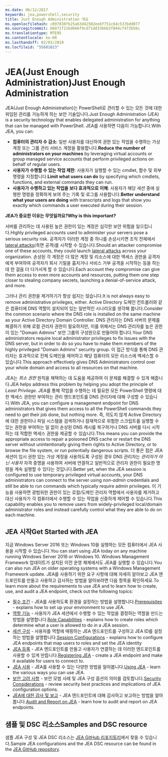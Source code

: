 ```yaml
---
ms.date: 06/12/2017
keywords: jea,powershell,security
title: Just Enough Administration 개요
ms.openlocfilehash: c097838fb25a63d42502eebf751c64c537bdd077
ms.sourcegitcommit: b6871f21bd666f9cd71dd336bb3f844cf472b56c
ms.translationtype: MTE95
ms.contentlocale: ko-KR
ms.lasthandoff: 02/03/2019
ms.locfileid: "55681023"
---
```

# <a name="just-enough-administration"></a><span data-ttu-id="0aad6-103">JEA(Just Enough Administration)</span><span class="sxs-lookup"><span data-stu-id="0aad6-103">Just Enough Administration</span></span>

<span data-ttu-id="0aad6-104">JEA(Just Enough Administration)는 PowerShell로 관리할 수 있는 모든 것에 대한 위임된 관리를 가능하게 하는 보안 기술입니다.</span><span class="sxs-lookup"><span data-stu-id="0aad6-104">Just Enough Administration (JEA) is a security technology that enables delegated administration for anything that can be managed with PowerShell.</span></span>
<span data-ttu-id="0aad6-105">JEA를 사용하면 다음이 가능합니다.</span><span class="sxs-lookup"><span data-stu-id="0aad6-105">With JEA, you can:</span></span>

- <span data-ttu-id="0aad6-106">**컴퓨터의 관리자 수 감소**: 일반 사용자를 대신하여 권한 있는 작업을 수행하는 가상 계정 또는 그룹 관리 서비스 계정을 활용합니다.</span><span class="sxs-lookup"><span data-stu-id="0aad6-106">**Reduce the number of administrators on your machines** by leveraging virtual accounts or group managed service accounts that perform privileged actions on behalf of regular users.</span></span>
- <span data-ttu-id="0aad6-107">**사용자가 수행할 수 있는 작업 제한**: 사용자가 실행할 수 있는 cmdlet, 함수 및 외부 명령을 지정합니다.</span><span class="sxs-lookup"><span data-stu-id="0aad6-107">**Limit what users can do** by specifying which cmdlets, functions, and external commands they can run.</span></span>
- <span data-ttu-id="0aad6-108">**사용자가 수행하고 있는 작업을 보다 효과적으로 이해**: 사용자가 해당 세션 중에 실행한 명령을 정확하게 보여 주는 기록 및 로그를 사용합니다.</span><span class="sxs-lookup"><span data-stu-id="0aad6-108">**Better understand what your users are doing** with transcripts and logs that show you exactly which commands a user executed during their session.</span></span>

<span data-ttu-id="0aad6-109">**JEA가 중요한 이유는 무엇일까요?**</span><span class="sxs-lookup"><span data-stu-id="0aad6-109">**Why is this important?**</span></span>

<span data-ttu-id="0aad6-110">서버를 관리하는 데 사용된 높은 권한이 있는 계정은 심각한 보안 위험을 일으킵니다.</span><span class="sxs-lookup"><span data-stu-id="0aad6-110">Highly privileged accounts used to administer your servers pose a serious security risk.</span></span>
<span data-ttu-id="0aad6-111">공격자가 이러한 계정 중 하나를 손상시키면 조직 전체에서 [lateral attacks](http://aka.ms/pth)(측면 공격)를 시작할 수 있습니다.</span><span class="sxs-lookup"><span data-stu-id="0aad6-111">Should an attacker compromise one of these accounts, they could launch [lateral attacks](http://aka.ms/pth) across your organization.</span></span>
<span data-ttu-id="0aad6-112">손상된 각 계정은 더 많은 계정 및 리소스에 대한 액세스 권한을 공격자에게 부여하여 공격자가 회사 기밀을 훔치거나 서비스 거부 공격을 시작하는 등을 하는데 한 걸음 더 다가서게 할 수 있습니다.</span><span class="sxs-lookup"><span data-stu-id="0aad6-112">Each account they compromise can give them access to even more accounts and resources, putting them one step closer to stealing company secrets, launching a denial-of-service attack, and more.</span></span>

<span data-ttu-id="0aad6-113">그러나 관리 권한을 제거하기가 항상 쉽지는 않습니다.</span><span class="sxs-lookup"><span data-stu-id="0aad6-113">It is not always easy to remove administrative privileges, either.</span></span>
<span data-ttu-id="0aad6-114">Active Directory 도메인 컨트롤러와 같은 컴퓨터에 DNS 역할이 설치되어 있는 일반적인 시나리오를 생각해 봅니다.</span><span class="sxs-lookup"><span data-stu-id="0aad6-114">Consider the common scenario where the DNS role is installed on the same machine as your Active Directory Domain Controller.</span></span>
<span data-ttu-id="0aad6-115">DNS 관리자는 DNS 서버의 문제를 해결하기 위해 로컬 관리자 권한이 필요하지만, 이를 위해서는 DNS 관리자를 높은 권한이 있는 "Domain Admins" 보안 그룹의 구성원으로 만들어야 합니다.</span><span class="sxs-lookup"><span data-stu-id="0aad6-115">Your DNS administrators require local administrator privileges to fix issues with the DNS server, but in order to do so you have to make them members of the highly privileged "Domain Admins" security group.</span></span>
<span data-ttu-id="0aad6-116">이 접근 방식을 통해 DNS 관리자는 효과적으로 전체 도메인을 제어하고 해당 컴퓨터의 모든 리소스에 액세스할 수 있습니다.</span><span class="sxs-lookup"><span data-stu-id="0aad6-116">This approach effectively gives DNS Administrators control over your whole domain and access to all resources on that machine.</span></span>

<span data-ttu-id="0aad6-117">JEA는 *최소 권한* 원칙을 채택하는 데 도움을 제공하여 이 문제를 해결할 수 있게 해줍니다.</span><span class="sxs-lookup"><span data-stu-id="0aad6-117">JEA helps address this problem by helping you adopt the principle of *Least Privilege*.</span></span>
<span data-ttu-id="0aad6-118">JEA를 통해 작업을 수행하는 데 필요한 모든 PowerShell 명령에 대한 액세스 권한만 부여하는 관리 엔드포인트를 DNS 관리자에 대해 구성할 수 있습니다.</span><span class="sxs-lookup"><span data-stu-id="0aad6-118">With JEA, you can configure a management endpoint for DNS administrators that gives them access to all the PowerShell commands they need to get their job done, but nothing more.</span></span>
<span data-ttu-id="0aad6-119">즉, 의도치 않게 Active Directory에 대한 권한이나 파일 시스템을 검색하거나 잠재적으로 위험한 스크립트를 실행할 수 있는 권한을 부여하는 일 없이 손상된 DNS 캐시를 복구하거나 DNS 서버를 다시 시작하는 데 적합한 액세스 권한을 제공할 수 있습니다.</span><span class="sxs-lookup"><span data-stu-id="0aad6-119">This means you can provide the appropriate access to repair a poisoned DNS cache or restart the DNS server without unintentionally giving them rights to Active Directory, or to browse the file system, or run potentially dangerous scripts.</span></span>
<span data-ttu-id="0aad6-120">더 좋은 점은 JEA 세션이 임시 권한 있는 가상 계정을 사용하도록 구성된 경우 DNS 관리자는 *관리자가 아닌 사용자* 자격 증명을 사용하여 서버에 연결하고 일반적으로 관리자 권한이 필요한 명령을 계속 실행할 수 있다는 것입니다.</span><span class="sxs-lookup"><span data-stu-id="0aad6-120">Better yet, when the JEA session is configured to use temporary privileged virtual accounts, your DNS administrators can connect to the server using *non-admin* credentials and still be able to run commands which typically require admin privileges.</span></span>
<span data-ttu-id="0aad6-121">이 기능을 사용하면 광범위한 권한이 있는 로컬/도메인 관리자 역할에서 사용자를 제거하고 대신 사용자가 각 컴퓨터에서 수행할 수 있는 작업을 신중하게 제어할 수 있습니다.</span><span class="sxs-lookup"><span data-stu-id="0aad6-121">This capability enables you to remove users from widely-privileged local/domain administrator roles and instead carefully control what they are able to do on each machine.</span></span>

## <a name="get-started-with-jea"></a><span data-ttu-id="0aad6-122">JEA 시작</span><span class="sxs-lookup"><span data-stu-id="0aad6-122">Get Started with JEA</span></span>

<span data-ttu-id="0aad6-123">지금 Windows Server 2016 또는 Windows 10을 실행하는 모든 컴퓨터에서 JEA 사용을 시작할 수 있습니다.</span><span class="sxs-lookup"><span data-stu-id="0aad6-123">You can start using JEA today on any machine running Windows Server 2016 or Windows 10.</span></span>
<span data-ttu-id="0aad6-124">Windows Management Framework 업데이트가 설치된 이전 운영 체제에서도 JEA를 실행할 수 있습니다.</span><span class="sxs-lookup"><span data-stu-id="0aad6-124">You can also run JEA on older operating systems with a Windows Management Framework update.</span></span>
<span data-ttu-id="0aad6-125">JEA를 사용하기 위한 요구 사항에 대해 자세히 알아보고 JEA 엔드포인트를 만들고 사용하고 감사하는 방법을 알아보려면 다음 항목을 확인하세요.</span><span class="sxs-lookup"><span data-stu-id="0aad6-125">To learn more about the requirements to use JEA and to learn how to create, use, and audit a JEA endpoint, check out the following topics:</span></span>

- <span data-ttu-id="0aad6-126">[필수 조건](prerequisites.md) - JEA를 사용하도록 환경을 설정하는 방법을 설명합니다.</span><span class="sxs-lookup"><span data-stu-id="0aad6-126">[Prerequisites](prerequisites.md) - explains how to set up your environment to use JEA.</span></span>
- <span data-ttu-id="0aad6-127">[역할 기능](role-capabilities.md) - 사용자가 JEA 세션에서 수행할 수 있는 작업을 결정하는 역할을 만드는 방법을 설명합니다.</span><span class="sxs-lookup"><span data-stu-id="0aad6-127">[Role Capabilities](role-capabilities.md) - explains how to create roles which determine what a user is allowed to do in a JEA session.</span></span>
- <span data-ttu-id="0aad6-128">[세션 구성](session-configurations.md) - 사용자를 역할에 매핑하는 JEA 엔드포인트를 구성하고 JEA ID를 설정하는 방법을 설명합니다.</span><span class="sxs-lookup"><span data-stu-id="0aad6-128">[Session Configurations](session-configurations.md) - explains how to configure JEA endpoints that map users to roles and set the JEA identity</span></span>
- <span data-ttu-id="0aad6-129">[JEA 등록](register-jea.md) - JEA 엔드포인트를 만들고 사용자가 연결하는 데 이러한 엔드포인트를 사용할 수 있게 만듭니다.</span><span class="sxs-lookup"><span data-stu-id="0aad6-129">[Registering JEA](register-jea.md) - create a JEA endpoint and make it available for users to connect to.</span></span>
- <span data-ttu-id="0aad6-130">[JEA 사용](using-jea.md) - JEA를 사용할 수 있는 다양한 방법을 알아봅니다.</span><span class="sxs-lookup"><span data-stu-id="0aad6-130">[Using JEA](using-jea.md) - learn the various ways you can use JEA.</span></span>
- <span data-ttu-id="0aad6-131">[보안 고려 사항](security-considerations.md) - 보안 모범 사례 및 JEA 구성 옵션의 의미를 검토합니다.</span><span class="sxs-lookup"><span data-stu-id="0aad6-131">[Security Considerations](security-considerations.md) - review security best practices and implications of JEA configuration options.</span></span>
- <span data-ttu-id="0aad6-132">[JEA에 대한 감사 및 보고](audit-and-report.md) - JEA 엔드포인트에 대해 감사하고 보고하는 방법을 알아봅니다.</span><span class="sxs-lookup"><span data-stu-id="0aad6-132">[Audit and Report on JEA](audit-and-report.md) - learn how to audit and report on JEA endpoints.</span></span>

## <a name="samples-and-dsc-resource"></a><span data-ttu-id="0aad6-133">샘플 및 DSC 리소스</span><span class="sxs-lookup"><span data-stu-id="0aad6-133">Samples and DSC resource</span></span>

<span data-ttu-id="0aad6-134">샘플 JEA 구성 및 JEA DSC 리소스는 [JEA GitHub 리포지토리](https://github.com/PowerShell/JEA)에서 찾을 수 있습니다.</span><span class="sxs-lookup"><span data-stu-id="0aad6-134">Sample JEA configurations and the JEA DSC resource can be found in the [JEA GitHub repository](https://github.com/PowerShell/JEA).</span></span>